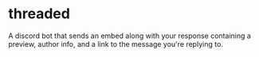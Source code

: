 # threaded
A discord bot that sends an embed along with your response containing a preview, author info, and a link to the message you're replying to.
